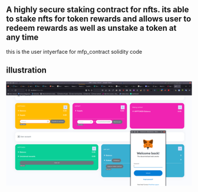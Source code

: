 ## A highly secure staking contract for nfts. its able to stake nfts for token rewards and allows user to redeem rewards as well as unstake a token at any time
this is the user intyerface for mfp_contract solidity code
## illustration
<p align="center">
  <img src="i1.png" alt="flutter minimal ui" title="Screenshot">
</p>
